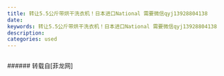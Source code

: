 ```yaml
---
title: 转让5.5公斤带烘干洗衣机！日本进口National 需要微信qyj13928804138
date: 
keywords: 转让5.5公斤带烘干洗衣机！日本进口National 需要微信qyj13928804138
description: 
categories: used
---
```

<td class="t_f" id="postmessage_2288814">

<img alt="" border="0" class="zoom" data-cf-modified-c172361192d994e6dac90a66-="" file="http://www.flw.ph/data/appbyme/upload/image/201811/16/t30LVEM8XSpO.jpg" id="aimg_f8iZG" lazyloadthumb="1" onclick="" onmouseover="" src="http://www.flw.ph/data/appbyme/upload/image/201811/16/t30LVEM8XSpO.jpg"/><br/>
<img alt="" border="0" class="zoom" data-cf-modified-c172361192d994e6dac90a66-="" file="http://www.flw.ph/data/appbyme/upload/image/201811/16/RQFE3jO5KJxG.jpg" id="aimg_xlBmV" lazyloadthumb="1" onclick="" onmouseover="" src="http://www.flw.ph/data/appbyme/upload/image/201811/16/RQFE3jO5KJxG.jpg"/><br/>
<img alt="" border="0" class="zoom" data-cf-modified-c172361192d994e6dac90a66-="" file="http://www.flw.ph/data/appbyme/upload/image/201811/16/e5kp0q3DK5dv.jpg" id="aimg_aPXby" lazyloadthumb="1" onclick="" onmouseover="" src="http://www.flw.ph/data/appbyme/upload/image/201811/16/e5kp0q3DK5dv.jpg"/><br/>
<img alt="" border="0" class="zoom" data-cf-modified-c172361192d994e6dac90a66-="" file="http://www.flw.ph/data/appbyme/upload/image/201811/16/dTnsFwoMz3Ud.jpg" id="aimg_TOZ1q" lazyloadthumb="1" onclick="" onmouseover="" src="http://www.flw.ph/data/appbyme/upload/image/201811/16/dTnsFwoMz3Ud.jpg"/><br/>
<img alt="" border="0" class="zoom" data-cf-modified-c172361192d994e6dac90a66-="" file="http://www.flw.ph/data/appbyme/upload/image/201811/16/twhRB9folIZz.jpg" id="aimg_ehjd3" lazyloadthumb="1" onclick="" onmouseover="" src="http://www.flw.ph/data/appbyme/upload/image/201811/16/twhRB9folIZz.jpg"/><br/>
</td>
###### 转载自[菲龙网]